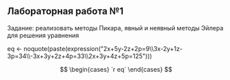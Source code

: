 ## Лабораторная работа №1
Задание: реализовать методы Пикара, явный и неявный методы Эйлера для решения уравнения

eq <-  noquote(paste(expression("2x+5y-2z+2p=9\\\\3x-2y+1z-3p=34\\\\-3x+3y+2z+4p=33\\\\2x+3y+4z+5p=125")))

$$
\begin{cases} `r eq` \end{cases}
$$
